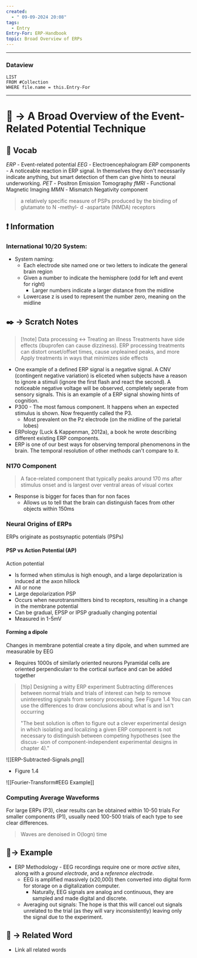```yaml
---
created:
  - " 09-09-2024 20:08"
tags:
  - Entry
Entry-For: ERP-Handbook
topic: Broad Overview of ERPs
---
```


---
### Dataview
```dataview
LIST
FROM #Collection
WHERE file.name = this.Entry-For
```
---

# 📗 -> A Broad Overview of the Event-Related Potential Technique
## 🎤 Vocab
*ERP* - Event-related potential
*EEG* - Electroencephalogram
*ERP* components - A noticeable reaction in ERP signal. In themselves they don't necessarily indicate anything, but smart detection of them can give hints to neural underworking. 
*PET* - Positron Emission Tomography
*fMRI* - Functional Magnetic Imaging
*MMN* - Mismatch Negativity component
> a relatively specific measure of PSPs produced by the binding of glutamate to N -methyl- d -aspartate (NMDA) receptors


## ❗ Information
### International 10/20 System:
- System naming:
	- Each electrode site named one or two letters to indicate the general brain region
	- Given a number to indicate the hemisphere (odd for left and event for right)
		- Larger numbers indicate a larger distance from the midline
	- Lowercase z is used to represent the number zero, meaning on the midline


## ✒️ -> Scratch Notes

> [!note] Data processing <-> Treating an illness
> Treatments have side effects (ibuprofen can cause dizziness).
> ERP processing treatments can distort onset/offset times, cause unpleained peaks, and more
> Apply treatments in ways that minimizes side effects


- One example of a defined ERP signal is a negative signal. A CNV (contingent negative variation) is eliceted when subjects have a reason to ignore a stimuli (ignore the first flash and react the second). A noticeable negative voltage will be observed, completely seperate from sensory signals. This is an example of a ERP signal showing hints of cognition.
- P300 - The most famous component. It happens when an expected stimulus is shown. Now frequently called the P3.
	- Most prevalent on the Pz electrode (on the midline of the parietal lobes)
- ERPology (Luck & Kappenman, 2012a), a book he wrote describing different existing ERP components. 
- ERP is one of our best ways for observing temporal phenomenons in the brain. The temporal resolution of other methods can't compare to it.

### N170 Component
> A face-related component that typically peaks around 170 ms after stimulus onset and is largest over ventral areas of visual cortex

- Response is bigger for faces than for non faces
	- Allows us to tell that the brain can distinguish faces from other objects within 150ms

### Neural Origins of ERPs
ERPs originate as postsynaptic potentials (PSPs)
#### PSP vs Action Potential (AP)
Action potential
- Is formed when stimulus is high enough, and a large depolarization is induced at the axon hillock
- All or none
- Large depolarization
PSP 
- Occurs when neurotransmitters bind to receptors, resulting in a change in the membrane potential
- Can be gradual, EPSP or IPSP gradually changing potential
- Measured in 1-5mV

#### Forming a dipole
Changes in membrane potential create a tiny dipole, and when summed are measurable by EEG
- Requires 1000s of similarly oriented neurons
Pyramidal cells are oriented perpendicularr to the cortical surface and can be added together


> [!tip] Designing a witty ERP experiment
> Subtracting differences between normal trials and trials of interest can help to remove uninteresting signals from sensory processing. See Figure 1.4
> You can use the differences to draw conclusions about what is and isn't occurring
> 
> "The best solution is often to figure out a clever experimental design in which isolating and localizing a given ERP component is not necessary to distinguish between competing hypotheses (see the discus- sion of component-independent experimental designs in chapter 4)."

![[ERP-Subtracted-Signals.png]]
- Figure 1.4


![[Fourier-Transform#EEG Example]]

### Computing Average Waveforms
For large ERPs (P3), clear results can be obtained within 10-50 trials
For smaller components (P1), usually need 100-500 trials of each type to see clear differences.
> Waves are denoised in O(logn) time


## 🧪-> Example
- ERP Methodology - EEG recordings require one or more *active sites*, along with a *ground electrode*, and a *reference electrode*. 
	- EEG is amplified massively (x20,000) then converted into digital form for storage on a digitalization computer.
		- Naturally, EEG signals are analog and continuous, they are sampled and made digital and discrete.
	- Averaging out signals: The hope is that this will cancel out signals unrelated to the trial (as they will vary inconsistently) leaving only the signal due to the experiment. 

## 🔗 -> Related Word
- Link all related words

